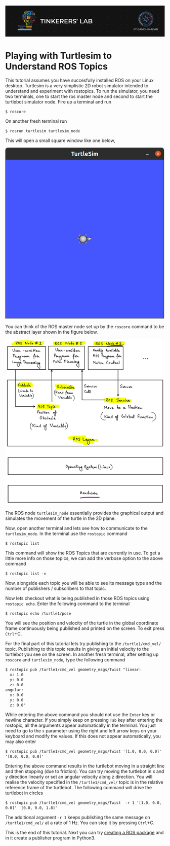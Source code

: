![image](../images/TL_Header.png)
# **Playing with Turtlesim to Understand ROS Topics**

This tutorial assumes you have succesfully installed ROS on your Linux desktop.
Turtlesim is a very simplistic 2D robot simulator intended to understand and experiment with rostopics. To run the simulator, you need two terminals, one to start
the ros master node and second to start the turtlebot simulator node. Fire up a terminal and run
```
$ roscore
```
On another fresh terminal run
```
$ rosrun turtlesim turtlesim_node
```
This will open a small square window like one below,

![image](../images/Turtlesim.png)


You can think of the ROS master node set up by the `roscore` command to be the abstract layer shown in the figure below.

![image](../images/roslayer.png)

The ROS node `turtlesim_node` essentially provides the graphical output and simulates the movement of the turtle in the 2D plane.

Now, open another terminal and lets see how to communicate to the `turtlesim_node`. In the terminal use the `rostopic` command
```
$ rostopic list
```
This command will show the ROS Topics that are currently in use. To get a little more info on those topics, we can add the verbose option to the above command
```
$ rostopic list -v
```
Now, alongside each topic you will be able to see its message type and the number of publishers / subscribers to that topic.

Now lets checkout what is being published in those ROS topics using `rostopic echo`. Enter the following command to the terminal
```
$ rostopic echo /turtle1/pose
```
You will see the position and velocity of the turtle in the global coordinate frame continuously being published and printed on the screen.
To exit press `Ctrl`+C.

For the final part of this tutorial lets try publishing to the `/turtle1/cmd_vel/` topic. Publishing to this topic results in giving an initial velocity to the turtlebot you see on the screen. In another fresh terminal, after setting up `roscore` and `turtlesim_node`, type the following command
```
$ rostopic pub /turtle1/cmd_vel geometry_msgs/Twist "linear:
  x: 1.0
  y: 0.0
  z: 0.0
angular:
  x: 0.0
  y: 0.0
  z: 0.0"
```
While entering the above command you should not use the `Enter` key or newline character. If you simply keep on pressing `Tab` key after entering the rostopic, all the arguments appear automatically in the terminal. You just need to go to the `x` parameter using the right and left arrow keys on your keyboard and modify the values. If this does not appear automatically, you may also enter
```
$ rostopic pub /turtle1/cmd_vel geometry_msgs/Twist '[1.0, 0.0, 0.0]' '[0.0, 0.0, 0.0]'
```
Entering the above command results in the turtlebot moving in a straight line and then stopping (due to friction). You can try moving the turtlebot in x and y direction linearly or set an angular velocity along z direction. You will realise the velocity specified in the `/turtle1/cmd_vel/` topic is in the relative reference frame of the turtlebot. The following command will drive the turtlebot in circles
```
$ rostopic pub /turtle1/cmd_vel geometry_msgs/Twist  -r 1 '[1.0, 0.0, 0.0]' '[0.0, 0.0, 1.8]'
```
The additional argument `-r 1` keeps publishing the same message on `/turtle1/cmd_vel/` at a rate of 1 Hz. You can stop it by pressing `Ctrl`+C.

This is the end of this tutorial. Next you can try [creating a ROS package](tutorials/create_new_package.md) and in it create a publisher program in Python3.
